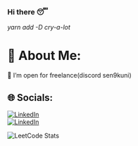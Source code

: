 ### Hi there 😴

*yarn add -D cry-a-lot*

<!-- 

<h3 align="left">Connect with me:</h3>
<p align="left">
<a href="https://linkedin.com/in/prayogo-santoso" target="blank"><img align="center" src="https://raw.githubusercontent.com/rahuldkjain/github-profile-readme-generator/master/src/images/icons/Social/linked-in-alt.svg" alt="prayogo-santoso" height="30" width="40" /></a>
</p> -->

# 💫 About Me:
👯 I’m open for freelance(discord sen9kuni) 


## 🌐 Socials:
[![LinkedIn](https://img.shields.io/badge/LinkedIn-%230077B5.svg?logo=linkedin&logoColor=white)](https://linkedin.com/in/prayogo-santoso/) <br>  [![LinkedIn](https://www.codewars.com/users/sen9kuni/badges/micro?theme=light)](https://www.codewars.com/users/sen9kuni)

![LeetCode Stats](https://leetcode.card.workers.dev/sen9kuni?theme=default&font=baloo&extension=null)
